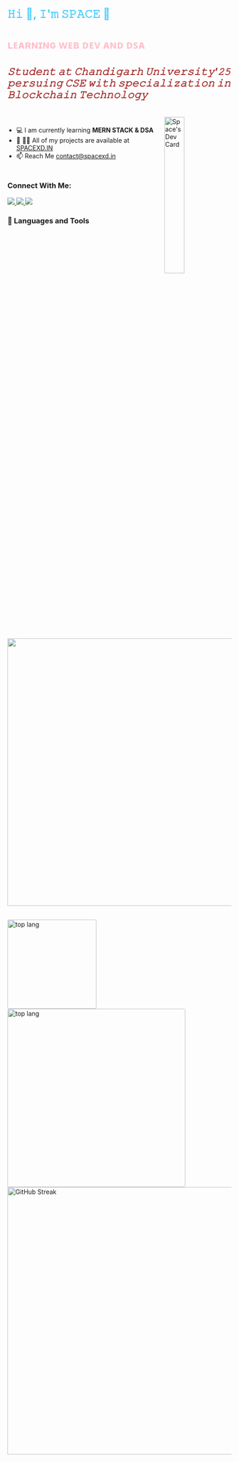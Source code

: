 <h1 align="left" style = "color: #4acdff; font-size: 25px" >𝙷𝚒 👋, 𝙸'𝚖 𝚂𝙿𝙰𝙲𝙴 🚀</h1>
<h3 align="left" style = "color: pink; font-size: 25px">ʟᴇᴀʀɴɪɴɢ ᴡᴇʙ ᴅᴇᴠ ᴀɴᴅ ᴅꜱᴀ</h3>
<h5 align="Left" style = "color: brown; font-size: 22px">𝚂𝚝𝚞𝚍𝚎𝚗𝚝 𝚊𝚝 𝙲𝚑𝚊𝚗𝚍𝚒𝚐𝚊𝚛𝚑 𝚄𝚗𝚒𝚟𝚎𝚛𝚜𝚒𝚝𝚢'𝟸𝟻 𝚙𝚎𝚛𝚜𝚞𝚒𝚗𝚐 𝙲𝚂𝙴 𝚠𝚒𝚝𝚑 𝚜𝚙𝚎𝚌𝚒𝚊𝚕𝚒𝚣𝚊𝚝𝚒𝚘𝚗 𝚒𝚗 𝙱𝚕𝚘𝚌𝚔𝚌𝚑𝚊𝚒𝚗 𝚃𝚎𝚌𝚑𝚗𝚘𝚕𝚘𝚐𝚢</h5>
<h2></h2>

<a href="https://app.daily.dev/space_xd"><img align= "right" width = "30%" src="https://api.daily.dev/devcards/b270fc8e8a0642458aae7cc4860bc2ed.png?r=zaw" width="400" alt="Space's Dev Card"/></a>
<ul style="margin: 0px; padding: 20px;">
    <li>💻 I am currently learning <b>MERN STACK & DSA</b></li>
    <li>💬 👨‍💻 All of my projects are available at <a href = "https://spacexd.in">SPACEXD.IN</a></li>
    <li>📫 Reach Me <a href = "mailto:contact@spacexd.in">contact@spacexd.in</a></li>

</ul>

<h3 align = "Left">Connect With Me:</h3>
<p align="left">
<a href="https://www.linkedin.com/in/divyansh-jais">
    <img src="https://skillicons.dev/icons?i=linkedin&theme=dark" />
  </a>
<a href="https://twitter.com/this_is_spacee">
    <img src="https://skillicons.dev/icons?i=twitter&theme=dark" />
  </a>
<a href="https://discord.com/users/spacee.xd">
    <img src="https://skillicons.dev/icons?i=discord&theme=dark" />
  </a>
</p>


### 🧰 Languages and Tools
 <img style = "inline-size: 600px;
  overflow-wrap: break-word;" src="https://skillicons.dev/icons?i=html,js,css,react,nextjs,mongo,postman,figma,remix,vscode,vercel,mysql,linux,python,c,cpp" />
<br/>
<br/>


<img aling="left" alt="top lang" style="border-radius: 3px;" width = "200px" src="https://reame-stats.vercel.app/api/top-langs?username=this-is-space&count-private=true&theme=onedark&show_icons=true"/>
<img aling="left" alt="top lang" style="border-radius: 3px;" width = "400px" src="https://reame-stats.vercel.app/api?username=this-is-space&show_icons=true&theme=dracula&count-private=true"/>




<img width = "600px" src="https://streak-stats.demolab.com?user=this-is-space&theme=gruvbox&border_radius=10&date_format=j%20M%5B%20Y%5D" alt="GitHub Streak" />

